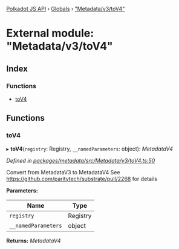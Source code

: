 [Polkadot JS API](../README.md) › [Globals](../globals.md) › ["Metadata/v3/toV4"](_metadata_v3_tov4_.md)

# External module: "Metadata/v3/toV4"

## Index

### Functions

* [toV4](_metadata_v3_tov4_.md#tov4)

## Functions

###  toV4

▸ **toV4**(`registry`: Registry, `__namedParameters`: object): *MetadataV4*

*Defined in [packages/metadata/src/Metadata/v3/toV4.ts:50](https://github.com/polkadot-js/api/blob/8a5a86e8b/packages/metadata/src/Metadata/v3/toV4.ts#L50)*

Convert from MetadataV3 to MetadataV4
See https://github.com/paritytech/substrate/pull/2268 for details

**Parameters:**

Name | Type |
------ | ------ |
`registry` | Registry |
`__namedParameters` | object |

**Returns:** *MetadataV4*
